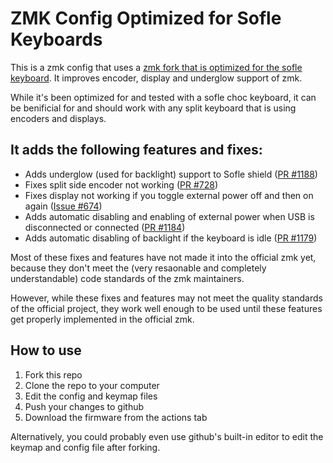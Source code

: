 # ZMK Config Optimized for Sofle Keyboards

This is a zmk config that uses a [zmk fork that is optimized for the sofle keyboard](https://github.com/infused-kim/zmk/tree/sofle). It improves encoder, display and underglow support of zmk.

While it's been optimized for and tested with a sofle choc keyboard, it can be benificial for and should work with any split keyboard that is using encoders and displays.

## It adds the following features and fixes:

* Adds underglow (used for backlight) support to Sofle shield ([PR #1188](https://github.com/zmkfirmware/zmk/pull/1188))
* Fixes split side encoder not working ([PR #728](https://github.com/zmkfirmware/zmk/pull/728))
* Fixes display not working if you toggle external power off and then on again ([Issue #674](https://github.com/zmkfirmware/zmk/issues/674))
* Adds automatic disabling and enabling of external power when USB is disconnected or connected ([PR #1184](https://github.com/zmkfirmware/zmk/pull/1184))
* Adds automatic disabling of backlight if the keyboard is idle ([PR #1179](https://github.com/zmkfirmware/zmk/pull/1179))

Most of these fixes and features have not made it into the official zmk yet, because they don't meet the (very resaonable and completely understandable) code standards of the zmk maintainers.

However, while these fixes and features may not meet the quality standards of the official project, they work well enough to be used until these features get properly implemented in the official zmk.

## How to use

1. Fork this repo
2. Clone the repo to your computer
3. Edit the config and keymap files
4. Push your changes to github
5. Download the firmware from the actions tab

Alternatively, you could probably even use github's built-in editor to edit the keymap and config file after forking.


